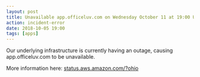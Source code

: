 ```yaml
---
layout: post
title: Unavailable app.officeluv.com on Wednesday October 11 at 19:00 UTC
action: incident-error
date: 2018-10-05 19:00
tags: [apps]
---
```

Our underlying infrastructure is currently having an outage, causing app.officeluv.com to be unavailable.

More information here: [status.aws.amazon.com/?ohio](https://status.aws.amazon.com/?ohio)
